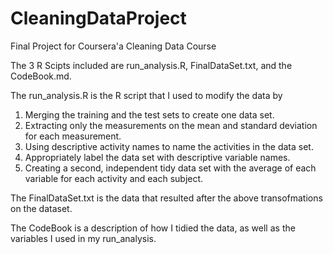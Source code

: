 # CleaningDataProject
Final Project for Coursera'a Cleaning Data Course

The 3 R Scipts included are run_analysis.R, FinalDataSet.txt, and the CodeBook.md.

The run_analysis.R is the R script that I used to modify the data by 
1. Merging the training and the test sets to create one data set.
2. Extracting only the measurements on the mean and standard deviation for each measurement.
3. Using descriptive activity names to name the activities in the data set.
4. Appropriately label the data set with descriptive variable names.
5. Creating a second, independent tidy data set with the average of each variable for each activity and each subject.

The FinalDataSet.txt is the data that resulted after the above transofmations on the dataset. 

The CodeBook is a description of how I tidied the data, as well as the variables I used in my run_analysis.
